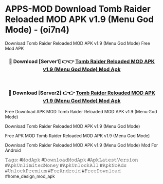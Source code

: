 # APPS-MOD Download Tomb Raider Reloaded MOD APK v1.9 (Menu God Mode) - (oi7n4)
Download Tomb Raider Reloaded MOD APK v1.9 (Menu God Mode) Free Mod APK

<div align="center">
<h3>🔴 Download [Server1] 👉👉 <a href="https://apk-comot.site?title=Tomb_Raider_Reloaded_MOD_APK_v1.9_(Menu_God_Mode)">Tomb Raider Reloaded MOD APK v1.9 (Menu God Mode) Mod Apk</a></h3><br>

<h3>🔴 Download [Server2] 👉👉 <a href="https://apk-comot.site?title=Tomb_Raider_Reloaded_MOD_APK_v1.9_(Menu_God_Mode)">Tomb Raider Reloaded MOD APK v1.9 (Menu God Mode) Mod Apk</a></h3>
</div>


Free Download APK MOD Tomb Raider Reloaded MOD APK v1.9 (Menu God Mode)

Download Tomb Raider Reloaded MOD APK v1.9 (Menu God Mode) 

Free APK MOD Tomb Raider Reloaded MOD APK v1.9 (Menu God Mode) 

Download Tomb Raider Reloaded MOD APK v1.9 (Menu God Mode) Mod For Android

𝚃𝚊𝚐𝚜: #𝙼𝚘𝚍𝙰𝚙𝚔 #𝙳𝚘𝚠𝚗𝚕𝚘𝚊𝚍𝙼𝚘𝚍𝙰𝚙𝚔 #𝙰𝚙𝚔𝙻𝚊𝚝𝚎𝚜𝚝𝚅𝚎𝚛𝚜𝚒𝚘𝚗 #𝙰𝚙𝚔𝚄𝚗𝚕𝚒𝚖𝚒𝚝𝚎𝚍𝙼𝚘𝚗𝚎𝚢 #𝙰𝚙𝚔𝚄𝚗𝚕𝚘𝚌𝚔𝙰𝚕𝚕 #𝙰𝚙𝚔𝙽𝚘𝙰𝚍𝚜 #𝚄𝚗𝚕𝚘𝚌𝚔𝙿𝚛𝚎𝚖𝚒𝚞𝚖 #𝙵𝚘𝚛𝙰𝚗𝚍𝚛𝚘𝚒𝚍 #𝙵𝚛𝚎𝚎𝙳𝚘𝚠𝚗𝚕𝚘𝚊𝚍 #home_design_mod_apk